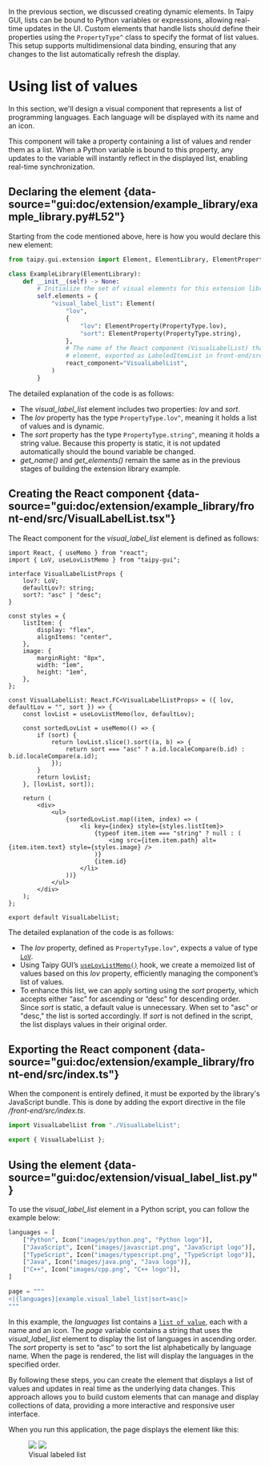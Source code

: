 In the previous section, we discussed creating dynamic elements. In Taipy GUI, lists can be bound to Python variables or
expressions, allowing real-time updates in the UI. Custom elements that handle lists should define their properties using
the `PropertyType^` class to specify the format of list values. This setup supports multidimensional data binding, ensuring
that any changes to the list automatically refresh the display.

# Using list of values

In this section, we'll design a visual component that represents a list of programming languages. Each language will be
displayed with its name and an icon.

This component will take a property containing a list of values and render them as a list.
When a Python variable is bound to this property, any updates to the variable will instantly reflect in the displayed list,
enabling real-time synchronization.

## Declaring the element {data-source="gui:doc/extension/example_library/example_library.py#L52"}

Starting from the code mentioned above, here is how you would declare this new element:
```python title="example_library.py"
from taipy.gui.extension import Element, ElementLibrary, ElementProperty, PropertyType

class ExampleLibrary(ElementLibrary):
    def __init__(self) -> None:
        # Initialize the set of visual elements for this extension library
        self.elements = {
            "visual_label_list": Element(
                "lov",
                {
                    "lov": ElementProperty(PropertyType.lov),
                    "sort": ElementProperty(PropertyType.string),
                },
                # The name of the React component (VisualLabelList) that implements this custom
                # element, exported as LabeledItemList in front-end/src/index.ts
                react_component="VisualLabelList",
            )
        }
```
The detailed explanation of the code is as follows:

- The *visual_label_list* element includes two properties: *lov* and *sort*.
- The *lov* property has the type `PropertyType.lov^`, meaning it holds a list of values and is dynamic.
- The *sort* property has the type `PropertyType.string^`, meaning it holds a string value. Because this property is
  static, it is not updated automatically should the bound variable be changed.
- *get_name()* and *get_elements()* remain the same as in the previous stages of building the extension library example.

## Creating the React component {data-source="gui:doc/extension/example_library/front-end/src/VisualLabelList.tsx"}

The React component for the *visual_label_list* element is defined as follows:
```tsx title="VisualLabelList.tsx"
import React, { useMemo } from "react";
import { LoV, useLovListMemo } from "taipy-gui";

interface VisualLabelListProps {
    lov?: LoV;
    defaultLov?: string;
    sort?: "asc" | "desc";
}

const styles = {
    listItem: {
        display: "flex",
        alignItems: "center",
    },
    image: {
        marginRight: "8px",
        width: "1em",
        height: "1em",
    },
};

const VisualLabelList: React.FC<VisualLabelListProps> = ({ lov, defaultLov = "", sort }) => {
    const lovList = useLovListMemo(lov, defaultLov);

    const sortedLovList = useMemo(() => {
        if (sort) {
            return lovList.slice().sort((a, b) => {
                return sort === "asc" ? a.id.localeCompare(b.id) : b.id.localeCompare(a.id);
            });
        }
        return lovList;
    }, [lovList, sort]);

    return (
        <div>
            <ul>
                {sortedLovList.map((item, index) => (
                    <li key={index} style={styles.listItem}>
                        {typeof item.item === "string" ? null : (
                            <img src={item.item.path} alt={item.item.text} style={styles.image} />
                        )}
                        {item.id}
                    </li>
                ))}
            </ul>
        </div>
    );
};

export default VisualLabelList;
```

The detailed explanation of the code is as follows:

- The *lov* property, defined as `PropertyType.lov^`, expects a value of type
  [`LoV`](../../../refmans/reference_guiext/type-aliases/LoV.md).
- Using Taipy GUI’s [`useLovListMemo()`](../../../refmans/reference_guiext/functions/useLovListMemo.md) hook, we
  create a memoized list of values based on this *lov* property, efficiently managing the component’s list of values.
- To enhance this list, we can apply sorting using the *sort* property, which accepts either “asc” for ascending or
  “desc” for descending order. Since *sort* is static, a default value is unnecessary. When set to "asc" or "desc," the
  list is sorted accordingly. If *sort* is not defined in the script, the list displays values in their original order.

## Exporting the React component {data-source="gui:doc/extension/example_library/front-end/src/index.ts"}

When the component is entirely defined, it must be exported by the library's JavaScript bundle.
This is done by adding the export directive in the file *<project dir>/<package dir>front-end/src/index.ts*.

```ts title="index.ts"
import VisualLabelList from "./VisualLabelList";

export { VisualLabelList };
```

## Using the element {data-source="gui:doc/extension/visual_label_list.py"}

To use the *visual_label_list* element in a Python script, you can follow the example below:
```python title="List of items"
languages = [
    ["Python", Icon("images/python.png", "Python logo")],
    ["JavaScript", Icon("images/javascript.png", "JavaScript logo")],
    ["TypeScript", Icon("images/typescript.png", "TypeScript logo")],
    ["Java", Icon("images/java.png", "Java logo")],
    ["C++", Icon("images/cpp.png", "C++ logo")],
]

page = """
<|{languages}|example.visual_label_list|sort=asc|>
"""
```

In this example, the *languages* list contains a [`list of value`](../binding.md#list-of-values),
each with a name and an icon. The *page* variable contains a string that uses the *visual_label_list* element to display
the list of languages in ascending order. The *sort* property is set to “asc” to sort the list alphabetically by
language name. When the page is rendered, the list will display the languages in the specified order.

By following these steps, you can create the element that displays a list of values and updates in real time as
the underlying data changes. This approach allows you to build custom elements that can manage and display collections
of data, providing a more interactive and responsive user interface.

When you run this application, the page displays the element like this:

<figure>
    <img src="../visual_label_list-d.png" class="visible-dark"/>
    <img src="../visual_label_list-l.png" class="visible-light"/>
    <figcaption>Visual labeled list</figcaption>
</figure>

